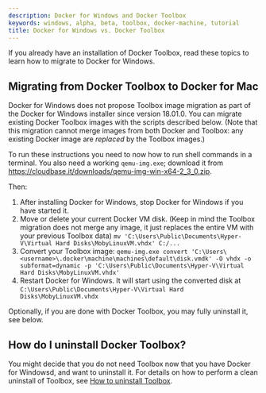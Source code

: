 ```yaml
---
description: Docker for Windows and Docker Toolbox
keywords: windows, alpha, beta, toolbox, docker-machine, tutorial
title: Docker for Windows vs. Docker Toolbox
---
```


If you already have an installation of Docker Toolbox, read these topics
to learn how to migrate to Docker for Windows.

## Migrating from Docker Toolbox to Docker for Mac

Docker for Windows does not propose Toolbox image migration as part of the
Docker for Windows installer since version 18.01.0.  You can migrate existing
Docker Toolbox images with the scripts described below. (Note that this
migration cannot merge images from both Docker and Toolbox: any existing Docker
image are *replaced* by the Toolbox images.)

To run these instructions you need to now how to run shell commands in a
terminal. You also need a working `qemu-img.exe`; download it from https://cloudbase.it/downloads/qemu-img-win-x64-2_3_0.zip. 

Then:
1. After installing Docker for Windows, stop Docker for Windows if you have started it.
2. Move or delete your current Docker VM disk. (Keep in mind the Toolbox migration does not merge any image, it just replaces the entire VM with your previous Toolbox data)
 `mv 'C:\Users\Public\Documents\Hyper-V\Virtual Hard Disks\MobyLinuxVM.vhdx' C:/...`
3. Convert your Toolbox image: 
`qemu-img.exe convert 'C:\Users\<username>\.docker\machine\machines\default\disk.vmdk' -O vhdx -o subformat=dynamic -p 'C:\Users\Public\Documents\Hyper-V\Virtual Hard Disks\MobyLinuxVM.vhdx'`
4. Restart Docker for Windows. It will start using the converted disk at `C:\Users\Public\Documents\Hyper-V\Virtual Hard Disks\MobyLinuxVM.vhdx`

Optionally, if you are done with Docker Toolbox, you may fully uninstall
it, see below.

## How do I uninstall Docker Toolbox?

You might decide that you do not need Toolbox now that you have Docker for
Windowsd, and want to uninstall it. For details on how to perform a clean
uninstall of Toolbox, see [How to uninstall Toolbox](/toolbox/toolbox_install_windows/#how-to-uninstall-toolbox).
